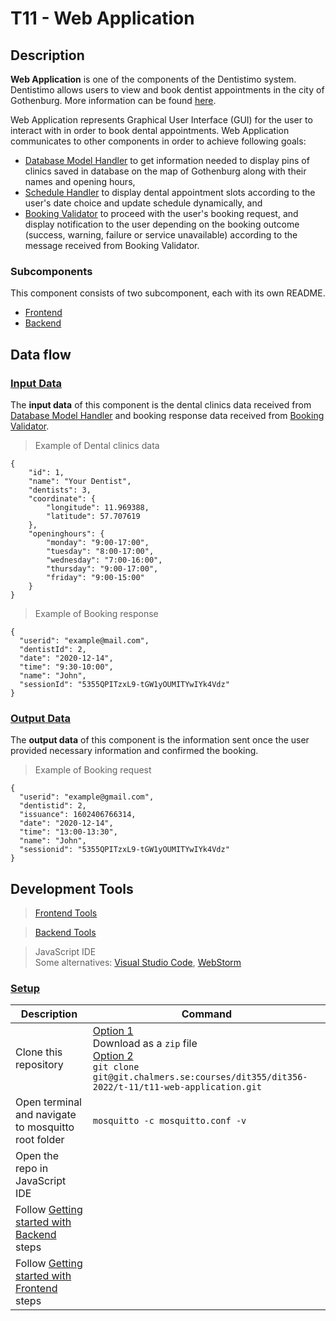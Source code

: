 # T11 - Web Application

## Description

**Web Application** is one of the components of the Dentistimo system. Dentistimo allows users to view and book dentist appointments in the city of Gothenburg. More information can be found [here](https://git.chalmers.se/courses/dit355/dit356-2022/t-11/t11-project).

Web Application represents Graphical User Interface (GUI) for the user to interact with in order to book dental appointments. Web Application communicates to other components in order to achieve following goals:

- [Database Model Handler](https://git.chalmers.se/courses/dit355/dit356-2022/t-11/t11-database-model-handler) to get information needed to display pins of clinics saved in database on the map of Gothenburg along with their names and opening hours,
- [Schedule Handler](https://git.chalmers.se/courses/dit355/dit356-2022/t-11/t11-schedule-handler) to display dental appointment slots according to the user's date choice and update schedule dynamically, and
- [Booking Validator](https://git.chalmers.se/courses/dit355/dit356-2022/t-11/t11-booking-validator) to proceed with the user's booking request, and display notification to the user depending on the booking outcome (success, warning, failure or service unavailable) according to the message received from Booking Validator.

### Subcomponents

This component consists of two subcomponent, each with its own README.

- [Frontend](./frontend/README.md)
- [Backend](./backend/README.md)

## **Data flow**

### **<ins>Input Data</ins>**

The **input data** of this component is the dental clinics data received from [Database Model Handler](https://git.chalmers.se/courses/dit355/dit356-2022/t-11/t11-database-model-handler) and booking response data received from [Booking Validator](https://git.chalmers.se/courses/dit355/dit356-2022/t-11/t11-booking-validator).

>Example of Dental clinics data

```
{
    "id": 1,
    "name": "Your Dentist",
    "dentists": 3,
    "coordinate": {
        "longitude": 11.969388,
        "latitude": 57.707619
    },
    "openinghours": {
        "monday": "9:00-17:00",
        "tuesday": "8:00-17:00",
        "wednesday": "7:00-16:00",
        "thursday": "9:00-17:00",
        "friday": "9:00-15:00"
    }
}
```

>Example of Booking response

```
{
  "userid": "example@mail.com",
  "dentistId": 2,
  "date": "2020-12-14",
  "time": "9:30-10:00",
  "name": "John",
  "sessionId": "5355QPITzxL9-tGW1yOUMITYwIYk4Vdz"
}
```

### **<ins>Output Data</ins>**

The **output data** of this component is the information sent once the user provided necessary information and confirmed the booking.

>Example of Booking request

```
{
  "userid": "example@gmail.com",
  "dentistid": 2,
  "issuance": 1602406766314,
  "date": "2020-12-14",
  "time": "13:00-13:30",
  "name": "John",
  "sessionid": "5355QPITzxL9-tGW1yOUMITYwIYk4Vdz"
}
```

## **Development Tools**

> [Frontend Tools](./frontend/README.md#development-tools)

> [Backend Tools](./backend/README.md#development-tools)

> JavaScript IDE <br> Some alternatives: [Visual Studio Code](https://visualstudio.microsoft.com/downloads/), [WebStorm](https://www.jetbrains.com/webstorm/download/)

### **<ins>Setup</ins>**

| Description                                                                                      | Command                                                                                                                                                             |
|--------------------------------------------------------------------------------------------------|---------------------------------------------------------------------------------------------------------------------------------------------------------------------|
| Clone this repository                                                                            | <ins>Option 1</ins><br> Download as a `zip` file<br> <ins>Option 2</ins><br>`git clone git@git.chalmers.se:courses/dit355/dit356-2022/t-11/t11-web-application.git` |
| Open terminal and navigate to mosquitto root folder                                              | `mosquitto -c mosquitto.conf -v `                                                                                                                                   |
| Open the repo in JavaScript IDE                                                                  |                                                                                                                                                                     |
| Follow [Getting started with Backend](./backend/README.md#getting-started-with-backend) steps    |                                                                                                                                                                     |
| Follow [Getting started with Frontend](./frontend/README.md#getting-started-with-frontend) steps |                                                                                                                                                                     |












